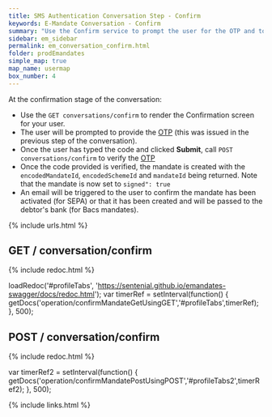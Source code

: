 ```yaml
---
title: SMS Authentication Conversation Step - Confirm
keywords: E-Mandate Conversation - Confirm
summary: "Use the Confirm service to prompt the user for the OTP and to retrieve the encoded identifier of the mandate created."
sidebar: em_sidebar
permalink: em_conversation_confirm.html
folder: prodEmandates
simple_map: true
map_name: usermap
box_number: 4
---
```


At the confirmation stage of the conversation:

* Use the `GET conversations/confirm` to render the Confirmation screen for your user.
* The user will be prompted to provide the <a href="#" data-toggle="tooltip" data-original-title="{{site.data.glossary.otp}}">OTP</a> (this was issued in the previous step of the conversation).
* Once the user has typed the code and clicked **Submit**, call `POST conversations/confirm` to verify the <a href="#" data-toggle="tooltip" data-original-title="{{site.data.glossary.otp}}">OTP</a>
* Once the code provided is verified, the mandate is created with the `encodedMandateId`, `encodedSchemeId` and `mandateId` being returned. Note that the mandate is now set to  `signed": true`
* An email will be triggered to the user to confirm the mandate has been activated (for SEPA) or that it has been created and will be passed to the debtor's bank (for Bacs mandates).

{% include urls.html %}


## GET / conversation/confirm

<ul id="profileTabs" class="nav nav-tabs">
    
   
</ul>
 
 {% include redoc.html %}
 

 
loadRedoc('#profileTabs', 'https://sentenial.github.io/emandates-swagger/docs/redoc.html');
var timerRef = setInterval(function() { getDocs('operation/confirmMandateGetUsingGET','#profileTabs',timerRef); }, 500);



</script>


<div id="mydiv"></div>


</div>
</div>

## POST / conversation/confirm

<ul id="profileTabs2" class="nav nav-tabs">
</ul>
  
{% include redoc.html %}
   
var timerRef2 = setInterval(function() { getDocs('operation/confirmMandatePostUsingPOST','#profileTabs2',timerRef2); }, 500);
</script>
</div>
</div>



{% include links.html %}
